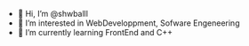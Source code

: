 - 👋 Hi, I’m @shwballl
- 👀 I’m interested in WebDeveloppment, Sofware Engeneering
- 🌱 I’m currently learning FrontEnd and C++

<!---
shwballl/shwballl is a ✨ special ✨ repository because its `README.md` (this file) appears on your GitHub profile.
You can click the Preview link to take a look at your changes.
--->
